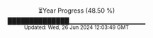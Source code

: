 <p align="center">
⏳Year Progress (48.50 %)<br>
██████████████▁▁▁▁▁▁▁▁▁▁▁▁▁▁▁▁ <br>
<sub>Updated: Wed, 26 Jun 2024 12:03:49 GMT</sub>
</p>

